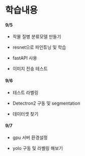  # 학습내용

#### 9/5

- 작물 질병 분류모델 만들기
- resnet으로 파인튜닝 및 학습

- fastAPI 사용
- 이미지 전송 테스트



#### 9/6

- 테스트 라벨링

- Detectron2 구동 및 segmentation
- 데이터셋 찾기



#### 9/7

- gpu 서버 환경설정

- yolo 구동 및 라벨링 해보기